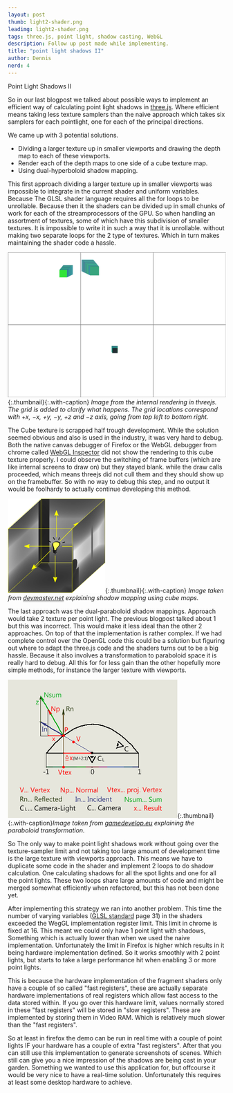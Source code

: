 ```yaml
---
layout: post
thumb: light2-shader.png
leadimg: light2-shader.png
tags: three.js, point light, shadow casting, WebGL
description: Follow up post made while implementing.
title: "point light shadows II"
author: Dennis
nerd: 4
---
```


Point Light Shadows II

So in our last blogpost we talked about possible ways to implement an efficient way of calculating point light shadows in [three.js].
Where efficient means taking less texture samplers than the naive approach which takes six samplers for each pointlight, one for each of the principal directions.

We came up with 3 potential solutions.

* Dividing a larger texture up in smaller viewports and drawing the depth map to each of these viewports.
* Render each of the depth maps to one side of a cube texture map.
* Using dual-hyperboloid shadow mapping.

This first approach dividing a larger texture up in smaller viewports was impossible to integrate in the current shader and uniform variables.
Because The GLSL shader language requires all the for loops to be unrollable.
Because then it the shaders can be divided up in small chunks of work for each of the streamprocessors of the GPU.
So when handling an assortment of textures, some of which have this subdivision of smaller textures.
It is impossible to write it in such a way that it is unrollable. without making two separate loops for the 2 type of textures. Which in turn makes maintaining the shader code a hassle.

![viewports](/img/blog/light2-viewports-grid.png){:.thumbnail}{:.with-caption}
*Image from the internal rendering in threejs. The grid is added to clarify what happens. The grid locations correspond with +x, &minus;x, +y, &minus;y, +z and &minus;z axis, going from top left to bottom right.*

The Cube texture is scrapped half trough development. While the solution seemed obvious and also is used in the industry, it was very hard to debug.
Both the native canvas debugger of Firefox or the WebGL debugger from chrome called [WebGL Inspector] did not show the rendering to this cube texture properly. I could observe the switching of frame buffers (which are like internal screens to draw on) but they stayed blank. while the draw calls proceeded, which means threejs did not cull them and they should show up on the framebuffer. So with no way to debug this step, and no output it would be foolhardy to actually continue developing this method.

![cube depth map](/img/blog/light2-shadow-cube.png){:.thumbnail}{:.with-caption}
*Image taken from [devmaster.net] explaining shadow mapping using cube maps.*

The last approach was the dual-paraboloid shadow mappings. Approach would take 2 texture per point light. The previous blogpost talked about 1 but this was incorrect. This would make it less ideal than the other 2 approaches. On top of that the implementation is rather complex. If we had complete control over the OpenGL code this could be a solution but figuring out where to adapt the three.js code and the shaders turns out to be a big hassle. Because it also involves a transformation to paraboloid space it is really hard to debug. All this for for less gain than the other hopefully more simple methods, for instance the larger texture with viewports.

![paraboloid transformation](/img/blog/light2-paraboloid-transformation.png){:.thumbnail}{:.with-caption}*Image taken from [gamedevelop.eu] explaining the paraboloid transformation.*

So The only way to make point light shadows work without going over the texture-sampler limit and not taking too large amount of development time is the large texture with viewports approach. This means we have to duplicate some code in the shader and implement 2 loops to do shadow calculation. One calculating shadows for all the spot lights and one for all the point lights. These two loops share large amounts of code and might be merged somewhat efficiently when refactored, but this has not been done yet.

After implementing this strategy we ran into another problem. This time the number of varying variables ([GLSL standard] page 31) in the shaders exceeded the WegGL implementation register limit. This limit in chrome is fixed at 16. This meant we could only have 1 point light with shadows, Something which is actually lower than when we used the naive implementation. Unfortunately the limit in Firefox is higher which results in it being hardware implementation defined. So it works smoothly with 2 point lights, but starts to take a large performance hit when enabling 3 or more point lights.

This is because the hardware implementation of the fragment shaders only have a couple of so called "fast registers", these are actually separate hardware implementations of real registers which allow fast access to the data stored within. If you go over this hardware limit, values normally stored in these "fast registers" will be stored in "slow registers". These are implemented by storing them in Video RAM. Which is relatively much slower than the "fast registers".

So at least in firefox the demo can be run in real time with a couple of point lights IF your hardware has a couple of extra "fast registers". After that you can still use this implementation to generate screenshots of scenes. Which still can give you a nice impression of the shadows are being cast in your garden. Something we wanted to use this application for, but offcourse it would be very nice to have a real-time solution. Unfortunately this requires at least some desktop hardware to achieve.

[GLSL standard]: https://www.khronos.org/files/opengles_shading_language.pdf#page=37
[devmaster.net]: http://devmaster.net/p/3002/shader-effects-shadow-mapping
[gamedevelop.eu]: http://gamedevelop.eu/en/tutorials/dual-paraboloid-shadow-mapping.htm
[WebGL Inspector]: http://benvanik.github.io/WebGL-Inspector/ "WebGL inspector homepage"
[three.js]: http://threejs.org/ "three.js homepage"
